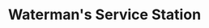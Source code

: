 ---
title: "Waterman's Service Station"
url: /south-portland/watermans-service-station/
shop: Autowerkstatt
---